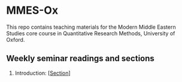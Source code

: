# MMES-Ox
This repo contains teaching materials for the Modern Middle Eastern Studies core course in Quantitative Research Methods, University of Oxford.

## Weekly seminar readings and sections

1. Introduction: \[[Section](https://raw.githack.com/cjbarrie/MMES-Ox/MMES-2021/_book/introduction.html)\]
